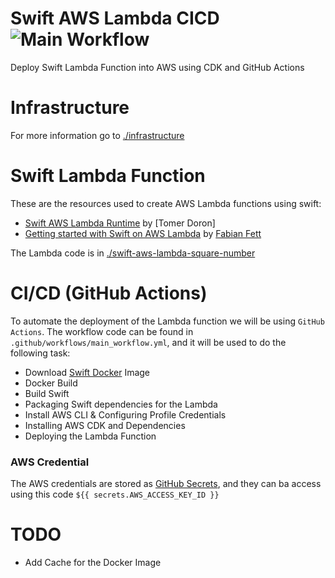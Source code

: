 # Swift AWS Lambda CICD ![Main Workflow](https://github.com/RigoMiranda/swift_lambda_function_cicd/workflows/Main%20Workflow/badge.svg)

Deploy Swift Lambda Function into AWS using CDK and GitHub Actions

# Infrastructure
For more information go to [./infrastructure](https://github.com/RigoMiranda/swift_lambda_function_cicd/tree/master/infrastructure)

# Swift Lambda Function
These are the resources used to create AWS Lambda functions using swift:
* [Swift AWS Lambda Runtime](https://github.com/swift-server/swift-aws-lambda-runtime) by [Tomer Doron]
* [Getting started with Swift on AWS Lambda](https://fabianfett.de/getting-started-with-swift-aws-lambda-runtime) by [Fabian Fett](https://twitter.com/fabianfett)

The Lambda code is in [./swift-aws-lambda-square-number](https://github.com/RigoMiranda/swift_lambda_function_cicd/tree/master/swift-aws-lambda-square-number)

# CI/CD (GitHub Actions)
To automate the deployment of the Lambda function we will be using `GitHub Actions`. The workflow code can be found in `.github/workflows/main_workflow.yml`, and it will be used to do the following task:
* Download [Swift Docker](https://hub.docker.com/r/swiftlang/swift/tags) Image
* Docker Build
* Build Swift
* Packaging Swift dependencies for the Lambda
* Install AWS CLI & Configuring Profile Credentials
* Installing AWS CDK and Dependencies
* Deploying the Lambda Function

### AWS Credential
The AWS credentials are stored as [GitHub Secrets](https://docs.github.com/en/actions/configuring-and-managing-workflows/creating-and-storing-encrypted-secrets), and they can ba access using this code `${{ secrets.AWS_ACCESS_KEY_ID }}`

# TODO
* Add Cache for the Docker Image